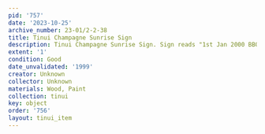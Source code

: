 ```yaml
---
pid: '757'
date: '2023-10-25'
archive_number: 23-01/2-2-38
title: Tinui Champagne Sunrise Sign
description: Tinui Champagne Sunrise Sign. Sign reads "1st Jan 2000 BBQ Breakfast"
extent: '1'
condition: Good
date_unvalidated: '1999'
creator: Unknown
collector: Unknown
materials: Wood, Paint
collection: tinui
key: object
order: '756'
layout: tinui_item
---
```

